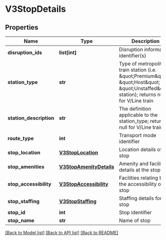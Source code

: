 # V3StopDetails

## Properties
Name | Type | Description | Notes
------------ | ------------- | ------------- | -------------
**disruption_ids** | **list[int]** | Disruption information identifier(s) | [optional] 
**station_type** | **str** | Type of metropolitan train station (i.e. \&quot;Premium\&quot;, \&quot;Host\&quot; or \&quot;Unstaffed\&quot; station); returns null for V/Line train | [optional] 
**station_description** | **str** | The definition applicable to the station_type; returns null for V/Line train | [optional] 
**route_type** | **int** | Transport mode identifier | [optional] 
**stop_location** | [**V3StopLocation**](V3StopLocation.md) | Location details of the stop | [optional] 
**stop_amenities** | [**V3StopAmenityDetails**](V3StopAmenityDetails.md) | Amenity and facility details at the stop | [optional] 
**stop_accessibility** | [**V3StopAccessibility**](V3StopAccessibility.md) | Facilities relating to the accessibility of the stop | [optional] 
**stop_staffing** | [**V3StopStaffing**](V3StopStaffing.md) | Staffing details for the stop | [optional] 
**stop_id** | **int** | Stop identifier | [optional] 
**stop_name** | **str** | Name of stop | [optional] 

[[Back to Model list]](../README.md#documentation-for-models) [[Back to API list]](../README.md#documentation-for-api-endpoints) [[Back to README]](../README.md)


